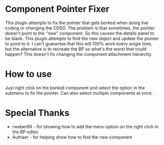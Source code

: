 ﻿# Component Pointer Fixer

This plugin attempts to fix the pointer that gets borked when doing live coding or changing the CDSO.
The problem is that sometimes, the pointer doesn't point to the "new" component. So this causes the details
panel to be blank. This plugin attempts to find the new object and update the pointer to point to it.
I can't guarantee that this will 100% work every single time, but the alternative is to recreate the BP so
what's the worst that could happen? This doesn't fix changing the component attachment hierarchy.

# How to use

Just right click on the borked component and select the option in the submenu to fix the pointer. Can also
select multiple components at once.

# Special Thanks

- rweber69 - for showing how to add the menu option on the right click in the BP editor
- Authaer - for helping show how to find the new component